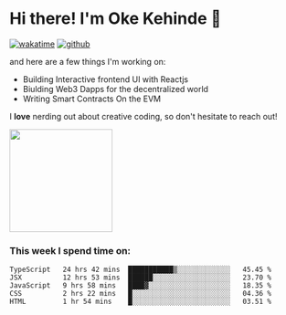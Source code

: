 # Hi there! I'm Oke Kehinde :cowboy_hat_face:

[![wakatime](https://wakatime.com/badge/user/5f3f42a0-7b4f-4c4b-b2da-012c5ac2fa62.svg)](https://wakatime.com/@5f3f42a0-7b4f-4c4b-b2da-012c5ac2fa62)
[![github](https://img.shields.io/github/followers/okeken?logo=github&style=plastic)](https://github.com/okeken?tab=followers)

and here are a few things I'm working on:

- Building Interactive frontend UI with Reactjs
- Biulding Web3 Dapps for the decentralized world
- Writing Smart Contracts On the EVM

I **love** nerding out about creative coding, so don't hesitate to reach out!


<img height="180em" src="https://github-readme-stats.vercel.app/api?username=okeken&show_icons=true&hide_border=true&&count_private=true&include_all_commits=true" />

### This week I spend time on:

<!--START_SECTION:waka-->
```text
TypeScript   24 hrs 42 mins  ███████████▒░░░░░░░░░░░░░   45.45 % 
JSX          12 hrs 53 mins  ██████░░░░░░░░░░░░░░░░░░░   23.70 % 
JavaScript   9 hrs 58 mins   ████▓░░░░░░░░░░░░░░░░░░░░   18.35 % 
CSS          2 hrs 22 mins   █░░░░░░░░░░░░░░░░░░░░░░░░   04.36 % 
HTML         1 hr 54 mins    █░░░░░░░░░░░░░░░░░░░░░░░░   03.51 % 
```
<!--END_SECTION:waka-->
